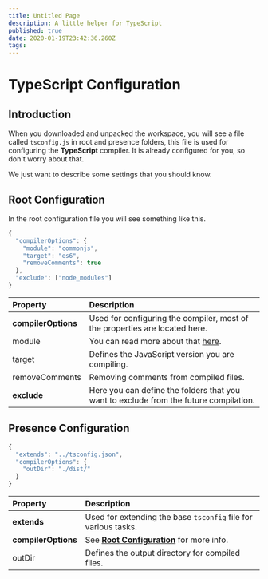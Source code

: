 ```yaml
---
title: Untitled Page
description: A little helper for TypeScript
published: true
date: 2020-01-19T23:42:36.260Z
tags: 
---
```


# TypeScript Configuration

## Introduction

When you downloaded and unpacked the workspace, you will see a file called `tsconfig.js` in root and presence folders, this file is used for configuring the **TypeScript** compiler. It is already configured for you, so don't worry about that.

We just want to describe some settings that you should know.

## Root Configuration

In the root configuration file you will see something like this.

```javascript
{
  "compilerOptions": {
    "module": "commonjs",
    "target": "es6",
    "removeComments": true
  },
  "exclude": ["node_modules"]
}
```

| Property | Description |
| :--- | :--- |
| **compilerOptions** | Used for configuring the compiler, most of the properties are located here. |
| module | You can read more about that [here](https://www.typescriptlang.org/docs/handbook/modules.html). |
| target | Defines the JavaScript version you are compiling. |
| removeComments | Removing comments from compiled files. |
| **exclude** | Here you can define the folders that you want to exclude from the future compilation. |

## Presence Configuration

```javascript
{
  "extends": "../tsconfig.json",
  "compilerOptions": {
    "outDir": "./dist/"
  }
}
```

| Property | Description |
| :--- | :--- |
| **extends** | Used for extending the base `tsconfig` file for various tasks. |
| **compilerOptions** | See [**Root Configuration**](/dev/presence/tsconfig#root-configuration) for more info. |
| outDir | Defines the output directory for compiled files. |